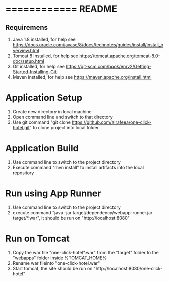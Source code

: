 ============
README
============

Requiremens
-----------------
1. Java 1.8 installed, for help see https://docs.oracle.com/javase/8/docs/technotes/guides/install/install_overview.html
2. Tomcat 8 installed, for help see https://tomcat.apache.org/tomcat-8.0-doc/setup.html
3. Git installed, for help see https://git-scm.com/book/en/v2/Getting-Started-Installing-Git
4. Maven installed, for help see https://maven.apache.org/install.html


Application Setup
====================
1. Create new directory in local machine
2. Open command line and switch to that directory
3. Use git command "git clone https://github.com/alrafeea/one-click-hotel.git" to clone project into local folder


Application Build
===================
1. Use command line to switch to the project directory
2. Execute command "mvn install" to install artifacts into the local repository 


Run using App Runner
=====================
1. Use command line to switch to the project directory
2. execute command "java -jar target/dependency/webapp-runner.jar target/*.war", it should be run on "http://localhost:8080"


Run on Tomcat
==============
1. Copy the war file "one-click-hotel*.war" from the "target" folder to the "webapps" folder inside %TOMCAT_HOME%
2. Rename war fileinto "one-click-hotel.war"
3. Start tomcat, the site should be run on "http://localhost:8080/one-click-hotel"
